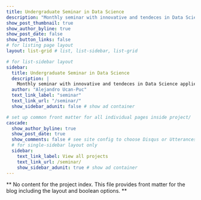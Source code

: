 ```yaml
---
title: Undergraduate Seminar in Data Science
description: "Monthly seminar with innovative and tendeces in Data Science applied to the Industry for Undergraduate Students."
show_post_thumbnail: true
show_author_byline: true
show_post_date: false
show_button_links: false
# for listing page layout
layout: list-grid # list, list-sidebar, list-grid

# for list-sidebar layout
sidebar: 
  title: Undergraduate Seminar in Data Science
  description: |
    Monthly seminar with innovative and tendeces in Data Science applied to the Industry for Undergraduate Students.
  author: "Alejandro Ucan-Puc"
  text_link_label: "seminar"
  text_link_url: "/seminar/"
  show_sidebar_adunit: false # show ad container

# set up common front matter for all individual pages inside project/
cascade:    
  show_author_byline: true
  show_post_date: true
  show_comments: false # see site config to choose Disqus or Utterances
  # for single-sidebar layout only
  sidebar:
    text_link_label: View all projects
    text_link_url: /seminar/
    show_sidebar_adunit: true # show ad container
---
```


** No content for the project index. This file provides front matter for the blog including the layout and boolean options. **
